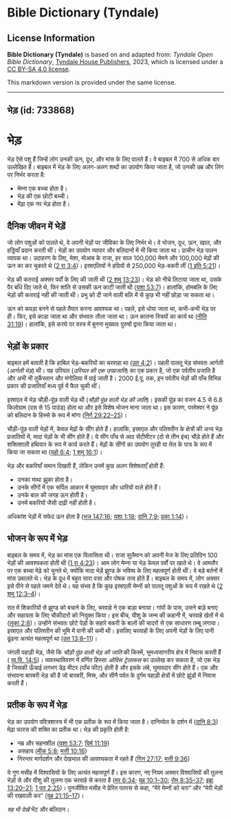 # Bible Dictionary (Tyndale)

## License Information

**Bible Dictionary (Tyndale)** is based on and adapted from: _Tyndale Open Bible Dictionary_, [Tyndale House Publishers](https://tyndaleopenresources.com/), 2023, which is licensed under a [CC BY-SA 4.0 license](https://creativecommons.org/licenses/by-sa/4.0/legalcode.en).

This markdown version is provided under the same license.



--------------------------------

## भेड़ (id: 733868)

भेड़
====

भेड़ ऐसे पशु हैं जिन्हें लोग उनकी ऊन, दूध, और मांस के लिए पालते हैं। वे बाइबल में 700 से अधिक बार उल्लेखित हैं। बाइबल में भेड़ के लिए अलग\-अलग शब्दों का उपयोग किया जाता है, जो उनकी उम्र और लिंग पर निर्भर करता है:

* मेम्ना एक बच्चा होता है।
* भेड़ की एक छोटी बच्ची।
* मेंढ़ा एक नर भेड़ होता है।

दैनिक जीवन में भेड़ें
---------------------

जो लोग पशुओं को पालते थे, वे अपनी भेड़ों पर जीविका के लिए निर्भर थे। वे भोजन, दूध, ऊन, खाल, और हड्डियाँ प्रदान करती थीं। भेड़ों का उपयोग व्यापार और बलिदानों में भी किया जाता था। प्राचीन भेड़ पालन व्यापक था। उदाहरण के लिए, मेशा, मोआब के राजा, हर साल 100,000 मेमने और 100,000 मेढ़ों की ऊन का कर चुकाते थे ([2 रा 3:4](https://ref.ly/2Kgs3:4))। इस्राएलियों ने हग्रियों से 250,000 भेड़\-बकरी लीं ([1 इति 5:21](https://ref.ly/1Chr5:21))।

भेड़ की कतराई अक्सर पर्वों के लिए की जाती थी ([2 शमू 13:23](https://ref.ly/2Sam13:23))। भेड़ को नीचे लिटाया जाता था, उसके पैर बाँधे दिए जाते थे, फिर शांति से उसकी ऊन काटी जाती थी ([यशा 53:7](https://ref.ly/Isa53:7))। हालांकि, होमबलि के लिए भेड़ों की कतराई नहीं की जाती थी। प्रभु को दी जाने वाली बलि में से कुछ भी नहीं छोड़ा जा सकता था।

ऊन को कपड़ा बनने से पहले तैयार करना आवश्यक था। पहले, इसे धोया जाता था, कभी\-कभी भेड़ पर ही। फिर, इसे काडा जाता था और संभवतः तौला जाता था। ऊन कातना स्त्रियों का कार्य था ([नीति 31:19](https://ref.ly/Prov31:19))। हालांकि, इसे करघे पर वस्त्र में बुनना मुख्यतः पुरुषों द्वारा किया जाता था।

भेड़ों के प्रकार
----------------

बाइबल हमें बताती है कि हाबिल भेड़\-बकरियों का चरवाहा था ([उत 4:2](https://ref.ly/Gen4:2))। पहली पालतू भेड़ संभवतः आर्गली (*आर्गली भेड़*) थी। यह उरियल (*उरियल की एक उपप्रजाति*) का एक प्रकार है, जो एक पर्वतीय प्रजाति है और अभी भी तुर्केस्तान और मंगोलिया में पाई जाती है। 2000 ई.पू. तक, इन पर्वतीय भेड़ों की पाँच विभिन्न प्रकार की प्रजातियाँ मध्य पूर्व में फैल चुकी थीं।

इस्राएल में भेड़ चौड़ी\-पूंछ वाली भेड़ थी (*चौड़ी पूंछ वाली भेड़ की जाति*)। इसकी पूंछ का वजन 4\.5 से 6\.8 किलोग्राम (दस से 15 पाउंड) होता था और इसे विशेष भोजन माना जाता था। इस कारण, परमेश्वर ने पूंछ को बलिदान के हिस्से के रूप में मांगा ([निर्ग 29:22–25](https://ref.ly/Exod29:22-Exod29:25))।

चौड़ी\-पूंछ वाली भेड़ों में, केवल मेढ़ों के सींग होते हैं। हालांकि, इस्राएल और पलिश्तीन के क्षेत्रों की अन्य भेड़ प्रजातियों में, मादा भेड़ों के भी सींग होते हैं। ये सींग पाँच से आठ सेंटीमीटर (दो से तीन इंच) चौड़े होते हैं और शक्तिशाली हथियार के रूप में कार्य करते हैं। मेढ़ों के सींगों का उपयोग तुरही या तेल के पात्र के रूप में किया जा सकता था ([यहो 6:4](https://ref.ly/Josh6:4); [1 शमू 16:1](https://ref.ly/1Sam16:1))।

भेड़ और बकरियाँ समान दिखती हैं, लेकिन उनमें कुछ अलग विशेषताएँ होती हैं:

* उनका माथा झुका होता है।
* उनके सींगों में एक सर्पिल आकार में घुमावदार और धारियों वाले होते हैं।
* उनके बाल की जगह ऊन होती है।
* उनमें बकरियों जैसी दाढ़ी नहीं होती है।

अधिकांश भेड़ों में सफेद ऊन होता है ([भज 147:16](https://ref.ly/Ps147:16); [यशा 1:18](https://ref.ly/Isa1:18); [दानि 7:9](https://ref.ly/Dan7:9); [प्रका 1:14](https://ref.ly/Rev1:14))।

भोजन के रूप में भेड़
--------------------

बाइबल के समय में, भेड़ का मांस एक विलासिता थी। राजा सुलैमान को अपनी मेज के लिए प्रतिदिन 100 भेड़ों की आवश्यकता होती थी ([1 रा 4:23](https://ref.ly/1Kgs4:23))। आम लोग मेम्ना या भेड़ केवल पर्वों पर खाते थे। वे आमतौर पर एक बच्चा मेढ़े को चुनते थे, क्योंकि मादा भेड़ें झुण्ड के भविष्य के लिए महत्वपूर्ण होती थीं। वे बड़े बर्तनों में मांस उबालते थे। भेड़ के दूध में बहुत सारा वसा और पोषक तत्व होते हैं। बाइबल के समय में, लोग अक्सर इसे पीने से पहले जमने देते थे। यह संभव है कि कुछ इस्राएली मेम्नों को पालतू पशुओं के रूप में रखते थे ([2 शमू 12:3–4](https://ref.ly/2Sam12:3-2Sam12:4))।

रात में शिकारियों से झुण्ड को बचाने के लिए, चरवाहे ने एक बाड़ा बनाया। गांवों के पास, उसने बाड़े बनाए और सहायता के लिए चौकीदारों को नियुक्त किया। इस बीच, यीशु के जन्म की कहानी में, चरवाहे खेतों में थे ([लूका 2:8](https://ref.ly/Luke2:8))। उन्होंने संभवतः छोटे पेड़ों के सहारे बकरी के बालों की चादरों से एक साधारण तम्बू लगाया। इस्राएल और पलिश्तीन की भूमि में पानी की कमी थी। इसलिए चरवाहों के लिए अपनी भेड़ों के लिए पानी ढूंढना अत्यंत महत्वपूर्ण था ([उत 13:8–11](https://ref.ly/Gen13:8-Gen13:11))।

जंगली पहाड़ी भेड़, जैसे कि *चौड़ी पूंछ वाली भेड़ की जाति* की किस्में, भूमध्यसागरीय क्षेत्र में निवास करती हैं ( [व्य.वि. 14:5](https://ref.ly/Deut14:5))। व्यवस्थाविवरण में वर्णित हिस्सा *ओविस ट्रेलाफस* का उल्लेख कर सकता है, जो एक भेड़ है जिसकी ऊँचाई लगभग डेढ़ मीटर (पाँच फीट) होती है और इसके लंबे, घुमावदार सींग होते हैं। एक और संभावना बारबरी भेड़ की है जो बारबरी, मिस्र, और सीनै पर्वत के दुर्गम पहाड़ी क्षेत्रों में छोटे झुंडों में निवास करती हैं।

प्रतीक के रूप में भेड़
----------------------

भेड़ का उपयोग पवित्रशास्त्र में भी एक प्रतीक के रूप में किया जाता है। दानिय्येल के दर्शन में ([दानि 8:3](https://ref.ly/Dan8:3)) मेढ़ा फारस की शक्ति का प्रतीक था। भेड़ की प्रकृति होती है:

* नम्र और सहनशील ([यशा 53:7](https://ref.ly/Isa53:7); [यिर्म 11:19](https://ref.ly/Jer11:19))
* असहाय ([मीक 5:8](https://ref.ly/Mic5:8); [मत्ती 10:16](https://ref.ly/Matt10:16))
* निरन्तर मार्गदर्शन और देखभाल की आवश्यकता में रहते हैं ([गिन 27:17](https://ref.ly/Num27:17); [मत्ती 9:36](https://ref.ly/Matt9:36))

ये गुण मसीह में विश्वासियों के लिए अत्यंत महत्वपूर्ण हैं। इस कारण, नए नियम अक्सर विश्वासियों की तुलना भेड़ों से और यीशु की तुलना एक चरवाहे से करता है ([मर 6:34](https://ref.ly/Mark6:34); [यूह 10:1–30](https://ref.ly/John10:1-John10:30); [रोम 8:35–37](https://ref.ly/Rom8:35-Rom8:37); [इब्रा 13:20–21](https://ref.ly/Heb13:20-Heb13:21); [1 पत 2:25](https://ref.ly/1Pet2:25))। पुनर्जीवित मसीह ने प्रेरित पतरस से कहा, “मेरे मेम्नों को चरा” और “मेरी भेड़ों की रखवाली कर” ([यूह 21:15–17](https://ref.ly/John21:15-John21:17))।

*यह भी देखें*  भेंट और बलिदान।


